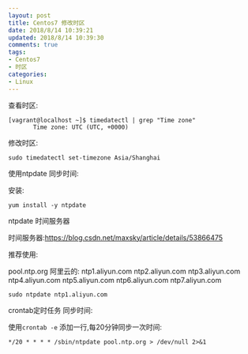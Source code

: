 ```yaml
---
layout: post
title: Centos7 修改时区
date: 2018/8/14 10:39:21
updated: 2018/8/14 10:39:30
comments: true
tags: 
- Centos7
- 时区
categories: 
- Linux
---
```



查看时区:
```
[vagrant@localhost ~]$ timedatectl | grep "Time zone"
       Time zone: UTC (UTC, +0000)
```

修改时区:
```
sudo timedatectl set-timezone Asia/Shanghai
```

使用ntpdate 同步时间:

安装:
```
yum install -y ntpdate
```

ntpdate 时间服务器

时间服务器:https://blog.csdn.net/maxsky/article/details/53866475

推荐使用:

pool.ntp.org
阿里云的:
ntp1.aliyun.com
ntp2.aliyun.com
ntp3.aliyun.com
ntp4.aliyun.com
ntp5.aliyun.com
ntp6.aliyun.com
ntp7.aliyun.com

```
sudo ntpdate ntp1.aliyun.com
```

crontab定时任务 同步时间:

使用`crontab -e` 添加一行,每20分钟同步一次时间:

```
*/20 * * * * /sbin/ntpdate pool.ntp.org > /dev/null 2>&1

```